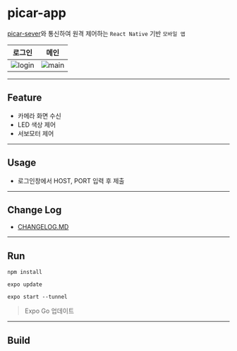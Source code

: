 # picar-app

[picar-sever](https://github.com/syki66/picar-server)와 통신하여 원격 제어하는 `React Native` 기반 `모바일 앱`

|로그인|메인|
|:---:|:---:|
|![login](https://user-images.githubusercontent.com/59393359/149191949-7eedd31f-e74f-4e06-9ede-c8e003d42c1c.PNG)|![main](https://user-images.githubusercontent.com/59393359/149191717-e9cec08f-ce35-4764-a90b-41f844be991e.PNG)|

---

## Feature

- 카메라 화면 수신
- LED 색상 제어
- 서보모터 제어

---

## Usage

- 로그인창에서 HOST, PORT 입력 후 제출

---

## Change Log

- [CHANGELOG.MD](https://github.com/syki66/picar-app/blob/master/CHANGELOG.md)

---

## Run

```
npm install
```

```
expo update
```

```
expo start --tunnel
```

> Expo Go 업데이트

---

## Build

```

```